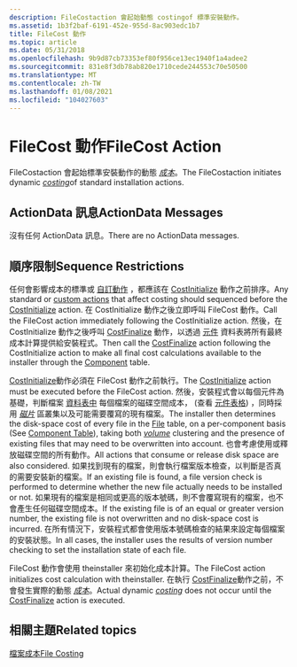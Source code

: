 ```yaml
---
description: FileCostaction 會起始動態 costingof 標準安裝動作。
ms.assetid: 1b3f2baf-6191-452e-955d-8ac903edc1b7
title: FileCost 動作
ms.topic: article
ms.date: 05/31/2018
ms.openlocfilehash: 9b9d87cb73353ef80f956ce13ec1940f1a4adee2
ms.sourcegitcommit: 831e8f3db78ab820e1710cede244553c70e50500
ms.translationtype: MT
ms.contentlocale: zh-TW
ms.lasthandoff: 01/08/2021
ms.locfileid: "104027603"
---
```

# <a name="filecost-action"></a><span data-ttu-id="e713f-103">FileCost 動作</span><span class="sxs-lookup"><span data-stu-id="e713f-103">FileCost Action</span></span>

<span data-ttu-id="e713f-104">FileCostaction 會起始標準安裝動作的動態 [*成本*](c-gly.md)。</span><span class="sxs-lookup"><span data-stu-id="e713f-104">The FileCostaction initiates dynamic [*costing*](c-gly.md)of standard installation actions.</span></span>

## <a name="actiondata-messages"></a><span data-ttu-id="e713f-105">ActionData 訊息</span><span class="sxs-lookup"><span data-stu-id="e713f-105">ActionData Messages</span></span>

<span data-ttu-id="e713f-106">沒有任何 ActionData 訊息。</span><span class="sxs-lookup"><span data-stu-id="e713f-106">There are no ActionData messages.</span></span>

## <a name="sequence-restrictions"></a><span data-ttu-id="e713f-107">順序限制</span><span class="sxs-lookup"><span data-stu-id="e713f-107">Sequence Restrictions</span></span>

<span data-ttu-id="e713f-108">任何會影響成本的標準或 [自訂動作](custom-actions.md) ，都應該在 [CostInitialize](costinitialize-action.md) 動作之前排序。</span><span class="sxs-lookup"><span data-stu-id="e713f-108">Any standard or [custom actions](custom-actions.md) that affect costing should sequenced before the [CostInitialize](costinitialize-action.md) action.</span></span> <span data-ttu-id="e713f-109">在 CostInitialize 動作之後立即呼叫 FileCost 動作。</span><span class="sxs-lookup"><span data-stu-id="e713f-109">Call the FileCost action immediately following the CostInitialize action.</span></span> <span data-ttu-id="e713f-110">然後，在 CostInitialize 動作之後呼叫 [CostFinalize](costfinalize-action.md) 動作，以透過 [元件](component-table.md) 資料表將所有最終成本計算提供給安裝程式。</span><span class="sxs-lookup"><span data-stu-id="e713f-110">Then call the [CostFinalize](costfinalize-action.md) action following the CostInitialize action to make all final cost calculations available to the installer through the [Component](component-table.md) table.</span></span>

<span data-ttu-id="e713f-111">[CostInitialize](costinitialize-action.md)動作必須在 FileCost 動作之前執行。</span><span class="sxs-lookup"><span data-stu-id="e713f-111">The [CostInitialize](costinitialize-action.md) action must be executed before the FileCost action.</span></span> <span data-ttu-id="e713f-112">然後，安裝程式會以每個元件為基礎，判斷檔案 [資料表中](file-table.md) 每個檔案的磁碟空間成本， (查看 [元件表格](component-table.md)) ，同時採用 [*磁片*](v-gly.md) 區叢集以及可能需要覆寫的現有檔案。</span><span class="sxs-lookup"><span data-stu-id="e713f-112">The installer then determines the disk-space cost of every file in the [File](file-table.md) table, on a per-component basis (See [Component Table](component-table.md)), taking both [*volume*](v-gly.md) clustering and the presence of existing files that may need to be overwritten into account.</span></span> <span data-ttu-id="e713f-113">也會考慮使用或釋放磁碟空間的所有動作。</span><span class="sxs-lookup"><span data-stu-id="e713f-113">All actions that consume or release disk space are also considered.</span></span> <span data-ttu-id="e713f-114">如果找到現有的檔案，則會執行檔案版本檢查，以判斷是否真的需要安裝新的檔案。</span><span class="sxs-lookup"><span data-stu-id="e713f-114">If an existing file is found, a file version check is performed to determine whether the new file actually needs to be installed or not.</span></span> <span data-ttu-id="e713f-115">如果現有的檔案是相同或更高的版本號碼，則不會覆寫現有的檔案，也不會產生任何磁碟空間成本。</span><span class="sxs-lookup"><span data-stu-id="e713f-115">If the existing file is of an equal or greater version number, the existing file is not overwritten and no disk-space cost is incurred.</span></span> <span data-ttu-id="e713f-116">在所有情況下，安裝程式都會使用版本號碼檢查的結果來設定每個檔案的安裝狀態。</span><span class="sxs-lookup"><span data-stu-id="e713f-116">In all cases, the installer uses the results of version number checking to set the installation state of each file.</span></span>

<span data-ttu-id="e713f-117">FileCost 動作會使用 theinstaller 來初始化成本計算。</span><span class="sxs-lookup"><span data-stu-id="e713f-117">The FileCost action initializes cost calculation with theinstaller.</span></span> <span data-ttu-id="e713f-118">在執行 [CostFinalize](costfinalize-action.md)動作之前，不會發生實際的動態 [*成本*](c-gly.md)。</span><span class="sxs-lookup"><span data-stu-id="e713f-118">Actual dynamic [*costing*](c-gly.md) does not occur until the [CostFinalize](costfinalize-action.md) action is executed.</span></span>

## <a name="related-topics"></a><span data-ttu-id="e713f-119">相關主題</span><span class="sxs-lookup"><span data-stu-id="e713f-119">Related topics</span></span>

<dl> <dt>

[<span data-ttu-id="e713f-120">檔案成本</span><span class="sxs-lookup"><span data-stu-id="e713f-120">File Costing</span></span>](file-costing.md)
</dt> </dl>

 

 



